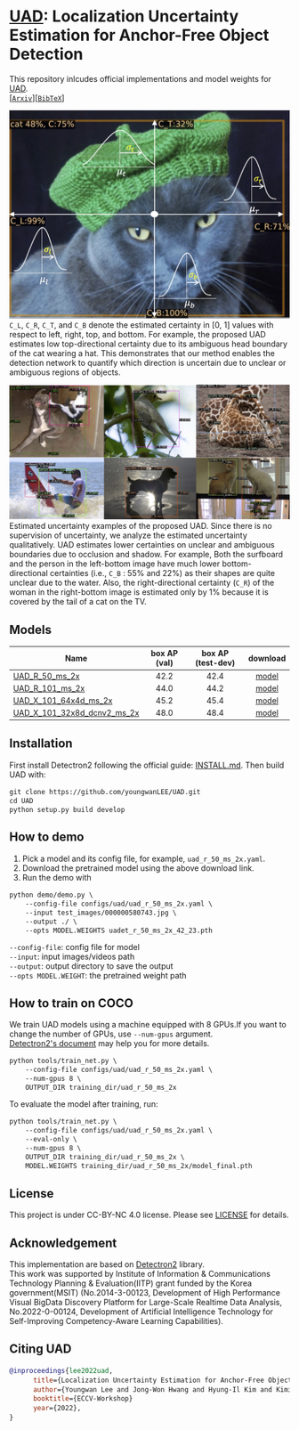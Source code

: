 # [UAD](https://arxiv.org/pdf/2006.15607.pdf): Localization Uncertainty Estimation for Anchor-Free Object Detection

This repository inlcudes official implementations and model weights for [UAD](https://arxiv.org/pdf/2006.15607.pdf).  
[[`Arxiv`](https://arxiv.org/abs/2210.02077)][[`BibTeX`](#CitingUAD)]
 

![UAD Gaussian](assets/gaussian.jpg)  
`C_L`, `C_R`, `C_T`, and `C_B` denote the estimated certainty in [0, 1] values with respect to left, right, top, and bottom. For example, the proposed UAD estimates low top-directional certainty due to its ambiguous head boundary of the cat wearing a hat. This demonstrates that our method enables the detection network to quantify which direction is uncertain due to unclear or ambiguous regions of objects.

![UAD samples](assets/vis.jpg)  
Estimated uncertainty examples of the proposed UAD. Since there is no supervision of uncertainty, we analyze the estimated uncertainty qualitatively. UAD estimates lower certainties on unclear and ambiguous boundaries due to occlusion and shadow. For example, Both the surfboard and the person in the left-bottom image have much lower bottom-directional certainties (i.e., `C_B` : 55% and 22%) as their shapes are quite unclear due to the water. Also, the right-directional certainty (`C_R`) of the woman in the right-bottom image is estimated only by 1% because it is covered by the tail of a cat on the TV.


## Models

Name | box AP (val) | box AP (test-dev) | download
--- |:---:|:---:|:---:
[UAD_R_50_ms_2x](configs/uad/uad_r_50_ms_2x.yaml) | 42.2 | 42.4 | [model](https://www.dropbox.com/scl/fi/jy28akq12z61sj94lie8z/uadet_r_50_ms_2x_42_23.pth?rlkey=j5s80y32z2qad6uoaq59cb2rb&dl=0)
[UAD_R_101_ms_2x](configs/uad/uad_r_101_ms_2x.yaml) | 44.0 | 44.2 | [model](https://www.dropbox.com/scl/fi/pwklc9f76qq3dehl7wxka/uadet_r_101_ms_2x_44_00.pth?rlkey=hohruu798fcz1p76ozrxols2k&dl=0)
[UAD_X_101_64x4d_ms_2x](configs/uad/uad_x_101_64x4d_ms_2x.yaml) | 45.2 | 45.4 | [model](https://www.dropbox.com/scl/fi/gf69r15u2bwfcku0cvnv0/uadet_x_101_64x4d_ms_2x.pth?rlkey=owcth36pf50wkclvh1uwj7fu4&dl=0)
[UAD_X_101_32x8d_dcnv2_ms_2x](configs/uad/uad_x_101_32x8d_dcn_ms_2x.yaml) | 48.0 | 48.4 | [model](https://www.dropbox.com/scl/fi/k436lfv0gvtkeh0qnx8uo/uadet_x_101_32x8d_dcn_ms_2x.pth?rlkey=ogn5r9zneng11c4uob69d4buo&dl=0)




## Installation

First install Detectron2 following the official guide: [INSTALL.md](https://github.com/facebookresearch/detectron2/blob/master/INSTALL.md). Then build UAD with:
```
git clone https://github.com/youngwanLEE/UAD.git
cd UAD
python setup.py build develop
```


## How to demo


1. Pick a model and its config file, for example, `uad_r_50_ms_2x.yaml`.
2. Download the pretrained model using the above download link.
3. Run the demo with

```
python demo/demo.py \
    --config-file configs/uad/uad_r_50_ms_2x.yaml \
    --input test_images/000000580743.jpg \
    --output ./ \
    --opts MODEL.WEIGHTS uadet_r_50_ms_2x_42_23.pth
```  

`--config-file`: config file for model  
`--input`: input images/videos path  
`--output`: output directory to save the output  
`--opts MODEL.WEIGHT`: the pretrained weight path  



## How to train on COCO

We train UAD models using a machine equipped with 8 GPUs.If you want to change the number of GPUs, use `--num-gpus` argument.  
[Detectron2's document](https://detectron2.readthedocs.io/en/latest/tutorials/getting_started.html) may help you for more details.


```
python tools/train_net.py \
    --config-file configs/uad/uad_r_50_ms_2x.yaml \
    --num-gpus 8 \
    OUTPUT_DIR training_dir/uad_r_50_ms_2x
```


To evaluate the model after training, run:

```
python tools/train_net.py \
    --config-file configs/uad/uad_r_50_ms_2x.yaml \
    --eval-only \
    --num-gpus 8 \
    OUTPUT_DIR training_dir/uad_r_50_ms_2x \
    MODEL.WEIGHTS training_dir/uad_r_50_ms_2x/model_final.pth
```


## License
This project is under CC-BY-NC 4.0 license. Please see [LICENSE](LICENSE) for details.


## Acknowledgement
This implementation are based on [Detectron2](https://github.com/facebookresearch/detectron2) library.  
This work was supported by Institute of Information & Communications Technology Planning & Evaluation(IITP) grant funded by the Korea government(MSIT) (No.2014-3-00123, Development of High Performance Visual BigData Discovery Platform for Large-Scale Realtime Data Analysis, No.2022-0-00124, Development of Artificial Intelligence Technology for Self-Improving Competency-Aware Learning Capabilities).

## <a name="CitingUAD"></a>Citing UAD

```BibTeX
@inproceedings{lee2022uad,
      title={Localization Uncertainty Estimation for Anchor-Free Object Detection}, 
      author={Youngwan Lee and Jong-Won Hwang and Hyung-Il Kim and Kimin Yun and Yongjin Kown and Sung Ju Hwang},
      booktitle={ECCV-Workshop}
      year={2022},
}
```
